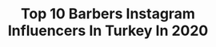 ---
title: Top 10 Barbers Instagram Influencers In Turkey In 2020
description: >-
  Find top barbers Instagram influencers in Turkey in 2020. Most popular hashtags: #barbershop #evdekal #makeupartist #barbers.
platform: Instagram
profiles:
  - username: "dileksipahi0"
    fullname: >-
      Dilek
    location: "Turkey"
    followers: 9083
    engagement: 1146
    commentsToLikes: 0.034236
    id: ck8wf3uw4f3190j785n1zrj6p
    verified: false
    hashtags: "#haircut, #barbershop, #tb, #barbers"
  - username: "mehmet.kacar_hairdoctor"
    fullname: >-
      MEHMET KACAR® HairDoctor®
    location: "Turkey"
    followers: 98173
    engagement: 117
    commentsToLikes: 0.059628
    id: ck0w3kubktx0v0i19wqypacyw
    verified: false
    hashtags: ""
  - username: "beratpolatoglu"
    fullname: >-
      Berat POLATOĞLU
    location: "Turkey"
    followers: 275425
    engagement: 82
    commentsToLikes: 0.041258
    id: ck5zrbrgswaa60i14ykvbtczm
    verified: true
    hashtags: "#beratpolatoglu, #evdekal, #uzayl, #erkek"
  - username: "sukrududu"
    fullname: >-
      Şükrü Dudu
    location: "Turkey"
    followers: 83513
    engagement: 153
    commentsToLikes: 0.018798
    id: ck8ta2omrq8bo0j78dok2ddf4
    verified: true
    hashtags: "#nebilsay, #menstyle, #unisex, #dara"
  - username: "kuafor_onurcelik"
    fullname: >-
      Onur ÇELİK
    location: "Turkey"
    followers: 27363
    engagement: 568
    commentsToLikes: 0.012628
    id: ck6uh4yu9711q0j71mkhzag1l
    verified: false
    hashtags: ""
  - username: "barberstown"
    fullname: >-
      
    location: "Turkey"
    followers: 321768
    engagement: 65
    commentsToLikes: 0.012785
    id: ck0w31b55r4ni0i19gfxglt6s
    verified: false
    hashtags: "#gazver, #denimilosevic, #skubic, #podolski"
  - username: "nebilx"
    fullname: >-
      Makeup Artist 🇹🇷 🇺🇸
    location: "Turkey"
    followers: 9609
    engagement: 851
    commentsToLikes: 0.088481
    id: ck5c9va4kc6qp0i11qay9qqjn
    verified: false
    hashtags: "#streetclassics, #barbershop, #influencer, #gramslayers"
  - username: "mrymboz"
    fullname: >-
      Meryem Boz Official Account
    location: "Turkey"
    followers: 112699
    engagement: 1575
    commentsToLikes: 0.005983
    id: ck8sythihly3y0j78kdvjwg5w
    verified: true
    hashtags: "#evdekal, #nemutlutu, #voleybol, #zehrag"
  - username: "diemlopezx8"
    fullname: >-
      .SAİD YILMAZ.
    location: "Turkey"
    followers: 9984
    engagement: 530
    commentsToLikes: 0.069920
    id: ckapb2imgybv80i789vnokj18
    verified: false
    hashtags: "#joker, #insomniac, #kazandibi, #model"
  - username: "selcukyilmazofficiall"
    fullname: >-
      Selçuk YILMAZ
    location: "Turkey"
    followers: 22762
    engagement: 1010
    commentsToLikes: 0.028204
    id: ck9ha0brkaols0j78cbauml4f
    verified: false
    hashtags: "#berber, #tuzla, #sakal, #selcukyilmaz"
---